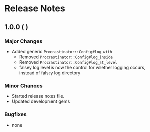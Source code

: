 # Release Notes

## 1.0.0 (       )
### Major Changes
   * Added generic `Procrastinator::Config#log_with`
      * Removed `Procrastinator::Config#log_inside` 
      * Removed `Procrastinator::Config#log_at_level`
      * falsey log level is now the control for whether logging occurs, instead of falsey log directory
   

### Minor Changes
   * Started release notes file.
   * Updated development gems

### Bugfixes
   * none 
